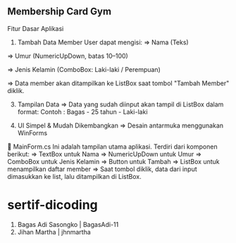 ## Membership Card Gym ##
Fitur Dasar Aplikasi
1. Tambah Data Member
User dapat mengisi:
=> Nama (Teks)

=> Umur (NumericUpDown, batas 10–100)

=> Jenis Kelamin (ComboBox: Laki-laki / Perempuan)

=> Data member akan ditampilkan ke ListBox saat tombol "Tambah Member" diklik.

3. Tampilan Data
=> Data yang sudah diinput akan tampil di ListBox dalam format:
Contoh : Bagas - 25 tahun - Laki-laki

4. UI Simpel & Mudah Dikembangkan
=> Desain antarmuka menggunakan WinForms


🔹 MainForm.cs
Ini adalah tampilan utama aplikasi.
Terdiri dari komponen berikut:
=> TextBox untuk Nama
=> NumericUpDown untuk Umur
=> ComboBox untuk Jenis Kelamin
=> Button untuk Tambah
=> ListBox untuk menampilkan daftar member
=> Saat tombol diklik, data dari input dimasukkan ke list, lalu ditampilkan di ListBox.

# sertif-dicoding
1. Bagas Adi Sasongko | BagasAdi-11
2. Jihan Martha | jhnmartha
